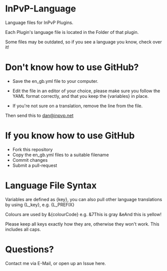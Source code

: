 # InPvP-Language
Language files for InPvP Plugins.

Each Plugin's language file is located in the Folder of that plugin.

Some files may be outdated, so if you see a language you know, check over it!

# Don't know how to use GitHub?
- Save the en_gb.yml file to your computer.
- Edit the file in an editor of your choice, please make sure you follow the YAML format correctly, and that you keep the {variables} in place.

- If you're not sure on a translation, remove the line from the file.

Then send this to dan@inpvp.net

# If you know how to use GitHub
- Fork this repository
- Copy the en_gb.yml files to a suitable filename
- Commit changes
- Submit a pull-request

# Language File Syntax
Variables are defined as {key}, you can also pull other language translations by using {L_key}, e.g. {L_PREFIX}

Colours are used by &{colourCode} e.g. &7This is gray &eAnd this is yellow!

Please keep all keys exactly how they are, otherwise they won't work. This includes all caps.

# Questions?
Contact me via E-Mail, or open up an Issue here.